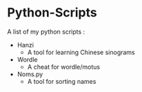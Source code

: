 # Python-Scripts
A list of my python scripts :

- Hanzi
  - A tool for learning Chinese sinograms
- Wordle
  - A cheat for wordle/motus
- Noms.py
  - A tool for sorting names
